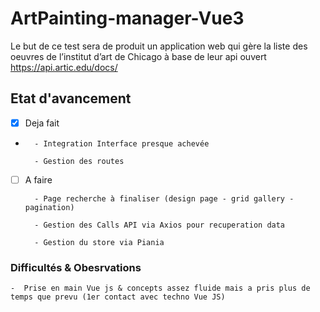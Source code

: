# ArtPainting-manager-Vue3
Le but de ce test sera de produit un application web qui gère la liste des oeuvres de l’institut d’art de Chicago à base de leur api ouvert https://api.artic.edu/docs/

## Etat d'avancement

- [x] Deja fait
-       - Integration Interface presque achevée

        - Gestion des routes

- [ ] A faire

        - Page recherche à finaliser (design page - grid gallery - pagination)

        - Gestion des Calls API via Axios pour recuperation data

        - Gestion du store via Piania


### Difficultés & Obesrvations

    -  Prise en main Vue js & concepts assez fluide mais a pris plus de temps que prevu (1er contact avec techno Vue JS)

